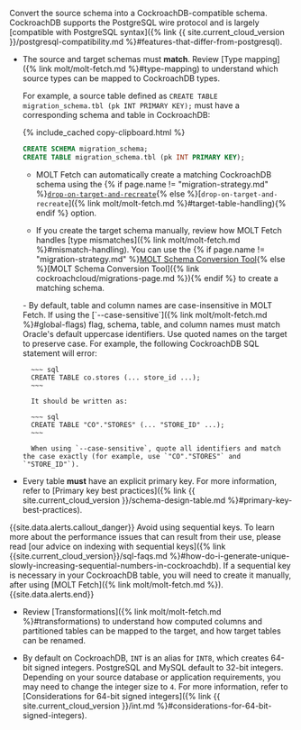 Convert the source schema into a CockroachDB-compatible schema. CockroachDB supports the PostgreSQL wire protocol and is largely [compatible with PostgreSQL syntax]({% link {{ site.current_cloud_version }}/postgresql-compatibility.md %}#features-that-differ-from-postgresql).

- The source and target schemas must **match**. Review [Type mapping]({% link molt/molt-fetch.md %}#type-mapping) to understand which source types can be mapped to CockroachDB types.

	For example, a source table defined as `CREATE TABLE migration_schema.tbl (pk INT PRIMARY KEY);` must have a corresponding schema and table in CockroachDB:

	{% include_cached copy-clipboard.html %}
	~~~ sql
	CREATE SCHEMA migration_schema;
	CREATE TABLE migration_schema.tbl (pk INT PRIMARY KEY);
	~~~

	- MOLT Fetch can automatically create a matching CockroachDB schema using the {% if page.name != "migration-strategy.md" %}[`drop-on-target-and-recreate`](#table-handling-mode){% else %}[`drop-on-target-and-recreate`]({% link molt/molt-fetch.md %}#target-table-handling){% endif %} option.

	- If you create the target schema manually, review how MOLT Fetch handles [type mismatches]({% link molt/molt-fetch.md %}#mismatch-handling). You can use the {% if page.name != "migration-strategy.md" %}[MOLT Schema Conversion Tool](#schema-conversion-tool){% else %}[MOLT Schema Conversion Tool]({% link cockroachcloud/migrations-page.md %}){% endif %} to create a matching schema.

	<section class="filter-content" markdown="1" data-scope="oracle">
	- By default, table and column names are case-insensitive in MOLT Fetch. If using the [`--case-sensitive`]({% link molt/molt-fetch.md %}#global-flags) flag, schema, table, and column names must match Oracle's default uppercase identifiers. Use quoted names on the target to preserve case. For example, the following CockroachDB SQL statement will error:

		~~~ sql
		CREATE TABLE co.stores (... store_id ...);
		~~~

		It should be written as:

		~~~ sql
		CREATE TABLE "CO"."STORES" (... "STORE_ID" ...);
		~~~

		When using `--case-sensitive`, quote all identifiers and match the case exactly (for example, use `"CO"."STORES"` and `"STORE_ID"`).
	</section>

- Every table **must** have an explicit primary key. For more information, refer to [Primary key best practices]({% link {{ site.current_cloud_version }}/schema-design-table.md %}#primary-key-best-practices).

{{site.data.alerts.callout_danger}}
Avoid using sequential keys. To learn more about the performance issues that can result from their use, please read [our advice on indexing with sequential keys]({% link {{site.current_cloud_version}}/sql-faqs.md %}#how-do-i-generate-unique-slowly-increasing-sequential-numbers-in-cockroachdb). If a sequential key is necessary in your CockroachDB table, you will need to create it manually, after using [MOLT Fetch]({% link molt/molt-fetch.md %}).
{{site.data.alerts.end}}

- Review [Transformations]({% link molt/molt-fetch.md %}#transformations) to understand how computed columns and partitioned tables can be mapped to the target, and how target tables can be renamed.

- By default on CockroachDB, `INT` is an alias for `INT8`, which creates 64-bit signed integers. PostgreSQL and MySQL default to 32-bit integers. Depending on your source database or application requirements, you may need to change the integer size to `4`. For more information, refer to [Considerations for 64-bit signed integers]({% link {{ site.current_cloud_version }}/int.md %}#considerations-for-64-bit-signed-integers).